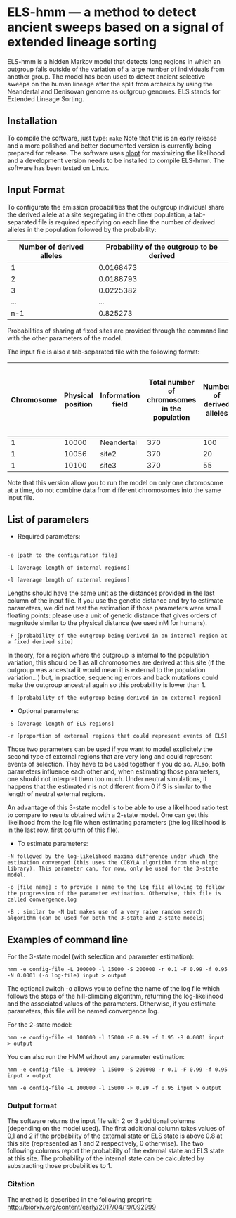 # ELS-hmm — a method to detect ancient sweeps based on a signal of extended lineage sorting
ELS-hmm is a hidden Markov model that detects long regions in which an outgroup falls outside of the variation of a large number of individuals from another group. The model has been used to detect ancient selective sweeps on the human lineage after the split from archaics by using the Neandertal and Denisovan genome as outgroup genomes. ELS stands for Extended Lineage Sorting.

## Installation
To compile the software, just type:
```make```
Note that this is an early release and a more polished and better documented version is currently being prepared for release. The software uses [nlopt](http://ab-initio.mit.edu/wiki/index.php/NLopt) for maximizing the likelihood and a development version needs to be installed to compile ELS-hmm. The software has been tested on Linux.

## Input Format
To configurate the emission probabilities that the outgroup individual share the derived allele at a site segregating in the other population, a tab-separated file is required specifying on each line the number of derived alleles in the population followed by the probability:

Number of derived alleles | Probability of the outgroup to be derived
------------------------- | -----------------------------------------
1 | 0.0168473
2 | 0.0188793
3 | 0.0225382
... | ...
n-1 | 0.825273

Probabilities of sharing at fixed sites are provided through the command line with the other parameters of the model.

The input file is also a tab-separated file with the following format:

Chromosome | Physical position | Information field | Total number of chromosomes in the population | Number of derived alleles | State of the outgroup individual: A for Ancestral and D for Derived | distance from the previous site (genetic or physical distance)
---------- | ----------------- | ----------------- | --------------------------------------------- | ------------------------- | ------------------------------------------------------------------- | ---------------------------------------
1 | 10000 | Neandertal | 370 | 100 | D | 10000
1 | 10056 | site2 | 370 | 20 | A | 56
1 | 10100 | site3 | 370 | 55 | A | 44

Note that this version allow you to run the model on only one chromosome at a time, do not combine data from different chromosomes into the same input file.

## List of parameters

* Required parameters:
```

-e [path to the configuration file]

-L [average length of internal regions]

-l [average length of external regions]
```

Lengths should have the same unit as the distances provided in the last column of the input file. If you use the genetic distance and try to estimate parameters, we did not test the estimation if those parameters were small floating points: please use a unit of genetic distance that gives orders of magnitude similar to the physical distance (we used nM for humans).

```
-F [probability of the outgroup being Derived in an internal region at a fixed derived site]
```
In theory, for a region where the outgroup is internal to the population variation, this should be 1 as all chromosomes are derived at this site (if the outgroup was ancestral it would mean it is external to the population variation...) but, in practice, sequencing errors and back mutations could make the outgroup ancestral again so this probability is lower than 1.
```
-f [probability of the outgroup being derived in an external region]
```

* Optional parameters:
```
-S [average length of ELS regions]

-r [proportion of external regions that could represent events of ELS]
```
Those two parameters can be used if you want to model explicitely the second type of external regions that are very long and could represent events of selection. They have to be used together if you do so. ALso, both parameters influence each other and, when estimating those parameters, one should not interpret them too much. Under neutral simulations, it happens that the estimated r is not different from 0 if S is similar to the length of neutral external regions.

An advantage of this 3-state model is to be able to use a likelihood ratio test to compare to results obtained with a 2-state model. One can get this likelihood from the log file when estimating parameters (the log likelihood is in the last row, first column of this file).


* To estimate parameters:
```
-N followed by the log-likelihood maxima difference under which the estimation converged (this uses the COBYLA algorithm from the nlopt library). This parameter can, for now, only be used for the 3-state model.

-o [file name] : to provide a name to the log file allowing to follow the progression of the parameter estimation. Otherwise, this file is called convergence.log

-B : similar to -N but makes use of a very naive random search algorithm (can be used for both the 3-state and 2-state models)
```

## Examples of command line

For the 3-state model (with selection and parameter estimation):
```
hmm -e config-file -L 100000 -l 15000 -S 200000 -r 0.1 -F 0.99 -f 0.95 -N 0.0001 (-o log-file) input > output
```
The optional switch -o allows you to define the name of the log file which follows the steps of the hill-climbing algorithm, returning the log-likelihood and the associated values of the parameters. Otherwise, if you estimate parameters, this file will be named convergence.log.

For the 2-state model:
```
hmm -e config-file -L 100000 -l 15000 -F 0.99 -f 0.95 -B 0.0001 input > output
```
You can also run the HMM without any parameter estimation:
```
hmm -e config-file -L 100000 -l 15000 -S 200000 -r 0.1 -F 0.99 -f 0.95 input > output
```
```
hmm -e config-file -L 100000 -l 15000 -F 0.99 -f 0.95 input > output
```
### Output format

The software returns the input file with 2 or 3 additional columns (depending on the model used). The first additional column takes values of 0,1 and 2 if the probability of the external state or ELS state is above 0.8 at this site (represented as 1 and 2 respectively, 0 otherwise). The two following columns report the probability of the external state and ELS state at this site. The probability of the internal state can be calculated by substracting those probabilities to 1.

### Citation

The method is described in the following preprint: <http://biorxiv.org/content/early/2017/04/19/092999>
